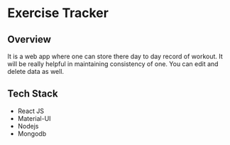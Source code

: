 # Exercise Tracker
## Overview 
It is a web app where one can store there day to day record of workout. It will be really helpful in maintaining consistency of one. You can edit and delete data as well.

## Tech Stack
* React JS
* Material-UI
* Nodejs
* Mongodb

